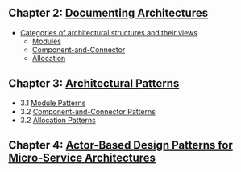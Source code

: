 ## Chapter 2: [Documenting Architectures][ch2]

- [Categories of architectural structures and their views][ch2.1]
  - [Modules][ch2.1.1]
  - [Component-and-Connector][ch2.1.2]
  - [Allocation][ch2.1.3]

## Chapter 3: [Architectural Patterns][ch3]

- 3.1 [Module Patterns][ch3.1]
- 3.2 [Component-and-Connector Patterns][ch3.2]
- 3.2 [Allocation Patterns][ch3.3]
  <!-- - [Broker Pattern][pat3.2.1] -->
  <!-- - [Concurrent Actor Programming][pat3.2.3] -->

## Chapter 4: [Actor-Based Design Patterns for Micro-Service Architectures][ch4]

[ch2]: ./src/main/scala/chapter2/README.md
[ch2.1]: ./src/main/scala/chapter2/structures/README.md
[ch2.1.1]: ./src/main/scala/chapter2/structures/Modules.md
[ch2.1.2]: ./src/main/scala/chapter2/structures/C&C.md
[ch2.1.3]: ./src/main/scala/chapter2/structures/Allocation.md
[ch3]: ./src/main/scala/chapter3/README.md
[ch3.1]: ./src/main/scala/chapter3/pattern/module/Patterns.md
[ch3.2]: ./src/main/scala/chapter3/pattern/cnc/Patterns.md
[ch3.3]: ./src/main/scala/chapter3/pattern/allocation/Patterns.md
[ch4]: ./src/main/scala/chapter4/README.md

<!-- [pat3.2.1]: ./src/main/scala/chapter3/pattern/cnc/Patterns.md#Broker_Pattern -->
<!-- [pat3.2.3]: ./src/main/scala/chapter3/pattern/cnc/Patterns.md#Concurrent_Actor_Programming -->
